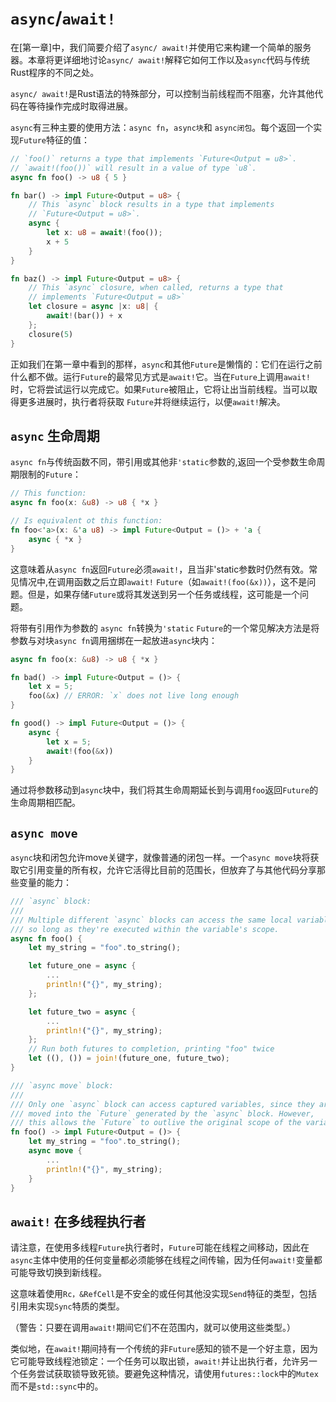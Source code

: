 # `async`/`await!`

在[第一章]中，我们简要介绍了`async/ await!`并使用它来构建一个简单的服务器。本章将更详细地讨论`async/ await!`解释它如何工作以及`async`代码与传统Rust程序的不同之处。

`async/ await!`是Rust语法的特殊部分，可以控制当前线程而不阻塞，允许其他代码在等待操作完成时取得进展。

`async`有三种主要的使用方法：`async fn`，`async块`和 `async闭包`。每个返回一个实现`Future`特征的值：

```rust
// `foo()` returns a type that implements `Future<Output = u8>`.
// `await!(foo())` will result in a value of type `u8`.
async fn foo() -> u8 { 5 }

fn bar() -> impl Future<Output = u8> {
    // This `async` block results in a type that implements
    // `Future<Output = u8>`.
    async {
        let x: u8 = await!(foo());
        x + 5
    }
}

fn baz() -> impl Future<Output = u8> {
    // This `async` closure, when called, returns a type that
    // implements `Future<Output = u8>`
    let closure = async |x: u8| {
        await!(bar()) + x
    };
    closure(5)
}
```

正如我们在第一章中看到的那样，`async`和其他`Future`是懒惰的：它们在运行之前什么都不做。运行`Future`的最常见方式是`await!`它。当在`Future`上调用`await!`时，它将尝试运行以完成它。如果`Future`被阻止，它将让出当前线程。当可以取得更多进展时，执行者将获取 `Future`并将继续运行，以便`await!`解决。

## `async` 生命周期

`async fn`与传统函数不同，带引用或其他非`'static`参数的,返回一个受参数生命周期限制的`Future`：

```rust
// This function:
async fn foo(x: &u8) -> u8 { *x }

// Is equivalent ot this function:
fn foo<'a>(x: &'a u8) -> impl Future<Output = ()> + 'a {
    async { *x }
}
```

这意味着从`async fn`返回`Future`必须`await!`，且当非'static参数时仍然有效。常见情况中,在调用函数之后立即`await!` `Future`（如`await!(foo(&x))`），这不是问题。但是，如果存储`Future`或将其发送到另一个任务或线程，这可能是一个问题。

将带有引用作为参数的 `async fn`转换为`'static` `Future`的一个常见解决方法是将参数与对块`async fn`调用捆绑在一起放进`async`块内：

```rust
async fn foo(x: &u8) -> u8 { *x }

fn bad() -> impl Future<Output = ()> {
    let x = 5;
    foo(&x) // ERROR: `x` does not live long enough
}

fn good() -> impl Future<Output = ()> {
    async {
        let x = 5;
        await!(foo(&x))
    }
}
```

通过将参数移动到`async`块中，我们将其生命周期延长到与调用`foo`返回`Future`的生命周期相匹配。

## `async move`

`async`块和闭包允许move关键字，就像普通的闭包一样。一个`async move`块将获取它引用变量的所有权，允许它活得比目前的范围长，但放弃了与其他代码分享那些变量的能力：

```rust
/// `async` block:
///
/// Multiple different `async` blocks can access the same local variable
/// so long as they're executed within the variable's scope.
async fn foo() {
    let my_string = "foo".to_string();

    let future_one = async {
        ...
        println!("{}", my_string);
    };

    let future_two = async {
        ...
        println!("{}", my_string);
    };
    // Run both futures to completion, printing "foo" twice
    let ((), ()) = join!(future_one, future_two);
}

/// `async move` block:
///
/// Only one `async` block can access captured variables, since they are
/// moved into the `Future` generated by the `async` block. However,
/// this allows the `Future` to outlive the original scope of the variable:
fn foo() -> impl Future<Output = ()> {
    let my_string = "foo".to_string();
    async move {
        ...
        println!("{}", my_string);
    }
}
```

## `await!` 在多线程执行者

请注意，在使用多线程`Future`执行者时，`Future`可能在线程之间移动，因此在`async`主体中使用的任何变量都必须能够在线程之间传输，因为任何`await!`变量都可能导致切换到新线程。

这意味着使用`Rc，&RefCell`是不安全的或任何其他没实现`Send`特征的类型，包括引用未实现`Sync`特质的类型。

（警告：只要在调用`await!`期间它们不在范围内，就可以使用这些类型。）

类似地，在`await!`期间持有一个传统的非`Future`感知的锁不是一个好主意，因为它可能导致线程池锁定：一个任务可以取出锁，`await!`并让出执行者，允许另一个任务尝试获取锁导致死锁。要避免这种情况，请使用`futures::lock`中的`Mutex`而不是`std::sync`中的。
